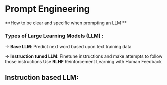 # Prompt Engineering 
**How to be clear and specific when prompting an LLM
**

### **Types of Large Learning Models (LLM**) :

  -> **Base LLM**:
        Predict next word based upon text training data

  -> **Instruction tuned LLM**:
        Finetune instructions and make attempts to follow those instructions
        Use **RLHF** Reinforcement Learning with Human Feedback
   
 ## Instruction based LLM:
 
   

